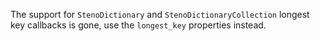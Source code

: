 The support for `StenoDictionary` and `StenoDictionaryCollection` longest key callbacks is gone, use the `longest_key` properties instead.
